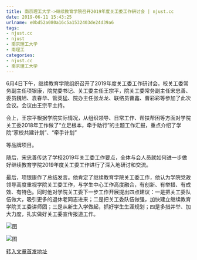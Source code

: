 ```yaml
---
title: 南京理工大学->继续教育学院召开2019年度关工委工作研讨会 | njust.cc
date: 2019-06-11 15:43:25
urlname: e0bd52a080a16c5a1532403de24d39a6
tags: 
- njust.cc
- njust
- 南京理工大学
- 南理工
categories:
- njust.cc
- 南京理工大学
---
```



6月4日下午，继续教育学院组织召开了2019年度关工委工作研讨会。校关工委常务副主任项银康，院党委书记、关工委主任王宗平，院关工委常务副主任宋忠善、委员魏旭、袁春华、管英猛、院办主任张龙龙、联络员曹鑫、曹彩彩等参加了此次会议。会议由王宗平主持。

会上，王宗平根据学院实际情况，从组织领导、日常工作、帮扶帮困等方面对学院关工委2018年工作做了“立足根本，牵手助行”的主题工作汇报，重点介绍了学院“家校共建计划”、“牵手计划”

等品牌项目。

随后，宋忠善传达了学校2019年关工委工作要点，全体与会人员就如何进一步做好继续教育学院2019年度关工委工作进行了深入地研讨和交流。

最后，项银康作了总结发言。他肯定了继续教育学院关工委工作，他认为学院党政领导高度重视学院关工委工作，与学生中心工作高度融合，有创新、有举措、有成效、有特色。同时他对学院关工委下一步工作开展提出四点建议：一是把关工委队伍做大，吸引更多的退休老同志进来；二是把关工委队伍做强，加快建立继续教育学院关工委讲师团；三是从新生入学做起，抓好学生生涯规划；四是多措并举、加大力度，扎实做好关工委宣传报道工作。



![图](http://zs.njust.edu.cn/_upload/article/images/e0/e9/e90239c04de5abbdcba5b1fb6803/98bfa5ba-69c8-4734-ba5c-c555f4080efc.jpg)

![图](http://zs.njust.edu.cn/_upload/article/images/e0/e9/e90239c04de5abbdcba5b1fb6803/4a094de1-c044-4584-aef8-47dd2d2903c5.jpg)

[转入文章首发地址](http://zs.njust.edu.cn/1a/ed/c4621a203501/page.htm)